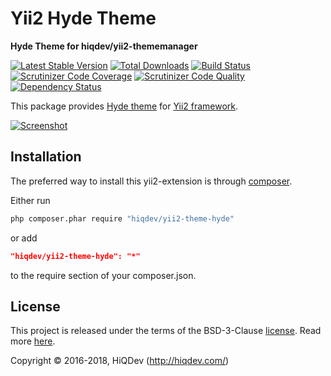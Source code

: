 # Yii2 Hyde Theme

**Hyde Theme for hiqdev/yii2-thememanager**

[![Latest Stable Version](https://poser.pugx.org/hiqdev/yii2-theme-hyde/v/stable)](https://packagist.org/packages/hiqdev/yii2-theme-hyde)
[![Total Downloads](https://poser.pugx.org/hiqdev/yii2-theme-hyde/downloads)](https://packagist.org/packages/hiqdev/yii2-theme-hyde)
[![Build Status](https://img.shields.io/travis/hiqdev/yii2-theme-hyde.svg)](https://travis-ci.org/hiqdev/yii2-theme-hyde)
[![Scrutinizer Code Coverage](https://img.shields.io/scrutinizer/coverage/g/hiqdev/yii2-theme-hyde.svg)](https://scrutinizer-ci.com/g/hiqdev/yii2-theme-hyde/)
[![Scrutinizer Code Quality](https://img.shields.io/scrutinizer/g/hiqdev/yii2-theme-hyde.svg)](https://scrutinizer-ci.com/g/hiqdev/yii2-theme-hyde/)
[![Dependency Status](https://www.versioneye.com/php/hiqdev:yii2-theme-hyde/dev-master/badge.svg)](https://www.versioneye.com/php/hiqdev:yii2-theme-hyde/dev-master)

This package provides [Hyde theme](https://github.com/poole/hyde)
for [Yii2 framework](http://yiiframework.com).

[![Screenshot](https://f.cloud.github.com/assets/98681/1831228/42af6c6a-7384-11e3-98fb-e0b923ee0468.png)](https://github.com/poole/hyde)

## Installation

The preferred way to install this yii2-extension is through [composer](http://getcomposer.org/download/).

Either run

```sh
php composer.phar require "hiqdev/yii2-theme-hyde"
```

or add

```json
"hiqdev/yii2-theme-hyde": "*"
```

to the require section of your composer.json.

## License

This project is released under the terms of the BSD-3-Clause [license](LICENSE).
Read more [here](http://choosealicense.com/licenses/bsd-3-clause).

Copyright © 2016-2018, HiQDev (http://hiqdev.com/)
